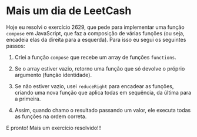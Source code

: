 # Mais um dia de LeetCash

Hoje eu resolvi o exercício 2629, que pede para implementar uma função `compose` em JavaScript, que faz a composição de várias funções (ou seja, encadeia elas da direita para a esquerda). Para isso eu segui os seguintes passos:

1. Criei a função `compose` que recebe um array de funções `functions`.

2. Se o array estiver vazio, retorno uma função que só devolve o próprio argumento (função identidade).

3. Se não estiver vazio, usei `reduceRight` para encadear as funções, criando uma nova função que aplica todas em sequência, da última para a primeira.

4. Assim, quando chamo o resultado passando um valor, ele executa todas as funções na ordem correta.

E pronto! Mais um exercício resolvido!!!